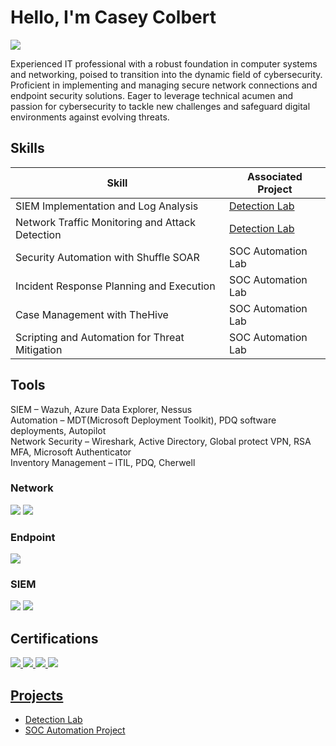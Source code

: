 # Hello, I'm Casey Colbert
<a href="www.linkedin.com/in/casey-colbert-25897558"><img src="https://img.shields.io/badge/-LinkedIn-0072b1?&style=for-the-badge&logo=linkedin&logoColor=white" /></a>

Experienced IT professional with a robust foundation in computer systems and networking, poised to transition into the dynamic field of cybersecurity. 
Proficient in implementing and managing secure network connections and endpoint security solutions. 
Eager to leverage technical acumen and passion for cybersecurity to tackle new challenges and safeguard digital environments against evolving threats.

## Skills

| Skill                                         | Associated Project         |
|-----------------------------------------------|----------------------------|
| SIEM Implementation and Log Analysis          | <a href="https://google.com">Detection Lab</a>|
| Network Traffic Monitoring and Attack Detection | <a href="https://google.com">Detection Lab</a>|
| Security Automation with Shuffle SOAR         | SOC Automation Lab|
| Incident Response Planning and Execution      | SOC Automation Lab|
| Case Management with TheHive                  | SOC Automation Lab|
| Scripting and Automation for Threat Mitigation | SOC Automation Lab|

## Tools
SIEM – Wazuh, Azure Data Explorer, Nessus  <br>
Automation – MDT(Microsoft Deployment Toolkit), PDQ software deployments, Autopilot  <br>
Network Security – Wireshark, Active Directory, Global protect VPN, RSA MFA, Microsoft Authenticator  <br>
Inventory Management – ITIL, PDQ, Cherwell  <br>

### Network
<div>
    <img src="https://img.shields.io/badge/-Wireshark-1679A7?&style=for-the-badge&logo=Wireshark&logoColor=white" />
    <img src="https://img.shields.io/badge/-Suricata-EF3B2D?&style=for-the-badge&logo=Suricata&logoColor=white" />
</div>

### Endpoint
<div>
    <img src="https://img.shields.io/badge/-Aurora Dashboard-5cb0b8?&style=for-the-badge&logo=Microsoft&logoColor=white" />
</div>

### SIEM
<div>
    <img src="https://img.shields.io/badge/-Wazuh-0078D4?&style=for-the-badge&logo=Microsoft&logoColor=white" />
    <img src="https://img.shields.io/badge/-Azure Data Explorer-000000?&style=for-the-badge&logo=Splunk&logoColor=white" />
</div>

## Certifications
<div>
<a href="https://www.comptia.org/certifications/security"><img src="https://img.shields.io/badge/-Security%2B-FF0000?&style=for-the-badge&logo=CompTIA&logoColor=white" />
<a href="https://www.coursera.org/professional-certificates/google-cybersecurity?"><img src="https://img.shields.io/badge/-Google Cybersecurity Profesional-d2f571?&style=for-the-badge&logo=Google&logoColor=blue" />
<a href="https://www.comptia.org/certifications/network"><img src="https://img.shields.io/badge/-Network%2B-007ACC?&style=for-the-badge&logo=CompTIA&logoColor=white" />
<a href="https://www.axelos.com/certifications/itil-service-management/itil-4-foundation"><img src="https://img.shields.io/badge/-ITIL 4 Foundations-4B275F?&style=for-the-badge&logoColor=white" />
</div>

## Projects
- Detection Lab
- SOC Automation Project
